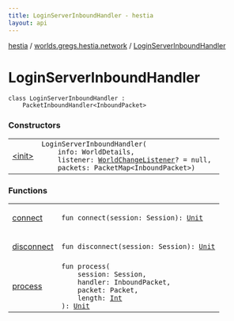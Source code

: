 ```yaml
---
title: LoginServerInboundHandler - hestia
layout: api
---
```


<div class='api-docs-breadcrumbs'><a href="../../index.html">hestia</a> / <a href="../index.html">worlds.gregs.hestia.network</a> / <a href="./index.html">LoginServerInboundHandler</a></div>

# LoginServerInboundHandler

<div class="signature"><code><span class="keyword">class </span><span class="identifier">LoginServerInboundHandler</span>&nbsp;<span class="symbol">:</span>&nbsp;<br/>&nbsp;&nbsp;&nbsp;&nbsp;<span class="identifier">PacketInboundHandler</span><span class="symbol">&lt;</span><span class="identifier">InboundPacket</span><span class="symbol">&gt;</span></code></div>

### Constructors

<table class="api-docs-table">
<tbody>
<tr>
<td markdown="1">

<a href="-init-.html">&lt;init&gt;</a>


</td>
<td markdown="1">
<div class="signature"><code><span class="identifier">LoginServerInboundHandler</span><span class="symbol">(</span><br/>&nbsp;&nbsp;&nbsp;&nbsp;<span class="parameterName" id="worlds.gregs.hestia.network.LoginServerInboundHandler$<init>(world.gregs.hestia.core.WorldDetails, worlds.gregs.hestia.network.WorldChangeListener, world.gregs.hestia.core.services.load.PacketMap((world.gregs.hestia.core.network.packets.InboundPacket)))/info">info</span><span class="symbol">:</span>&nbsp;<span class="identifier">WorldDetails</span><span class="symbol">, </span><br/>&nbsp;&nbsp;&nbsp;&nbsp;<span class="parameterName" id="worlds.gregs.hestia.network.LoginServerInboundHandler$<init>(world.gregs.hestia.core.WorldDetails, worlds.gregs.hestia.network.WorldChangeListener, world.gregs.hestia.core.services.load.PacketMap((world.gregs.hestia.core.network.packets.InboundPacket)))/listener">listener</span><span class="symbol">:</span>&nbsp;<a href="../-world-change-listener/index.html"><span class="identifier">WorldChangeListener</span></a><span class="symbol">?</span>&nbsp;<span class="symbol">=</span>&nbsp;null<span class="symbol">, </span><br/>&nbsp;&nbsp;&nbsp;&nbsp;<span class="parameterName" id="worlds.gregs.hestia.network.LoginServerInboundHandler$<init>(world.gregs.hestia.core.WorldDetails, worlds.gregs.hestia.network.WorldChangeListener, world.gregs.hestia.core.services.load.PacketMap((world.gregs.hestia.core.network.packets.InboundPacket)))/packets">packets</span><span class="symbol">:</span>&nbsp;<span class="identifier">PacketMap</span><span class="symbol">&lt;</span><span class="identifier">InboundPacket</span><span class="symbol">&gt;</span><span class="symbol">)</span></code></div>

</td>
</tr>
</tbody>
</table>

### Functions

<table class="api-docs-table">
<tbody>
<tr>
<td markdown="1">

<a href="connect.html">connect</a>


</td>
<td markdown="1">
<div class="signature"><code><span class="keyword">fun </span><span class="identifier">connect</span><span class="symbol">(</span><span class="parameterName" id="worlds.gregs.hestia.network.LoginServerInboundHandler$connect(world.gregs.hestia.core.network.Session)/session">session</span><span class="symbol">:</span>&nbsp;<span class="identifier">Session</span><span class="symbol">)</span><span class="symbol">: </span><a href="https://kotlinlang.org/api/latest/jvm/stdlib/kotlin/-unit/index.html"><span class="identifier">Unit</span></a></code></div>

</td>
</tr>
<tr>
<td markdown="1">

<a href="disconnect.html">disconnect</a>


</td>
<td markdown="1">
<div class="signature"><code><span class="keyword">fun </span><span class="identifier">disconnect</span><span class="symbol">(</span><span class="parameterName" id="worlds.gregs.hestia.network.LoginServerInboundHandler$disconnect(world.gregs.hestia.core.network.Session)/session">session</span><span class="symbol">:</span>&nbsp;<span class="identifier">Session</span><span class="symbol">)</span><span class="symbol">: </span><a href="https://kotlinlang.org/api/latest/jvm/stdlib/kotlin/-unit/index.html"><span class="identifier">Unit</span></a></code></div>

</td>
</tr>
<tr>
<td markdown="1">

<a href="process.html">process</a>


</td>
<td markdown="1">
<div class="signature"><code><span class="keyword">fun </span><span class="identifier">process</span><span class="symbol">(</span><br/>&nbsp;&nbsp;&nbsp;&nbsp;<span class="parameterName" id="worlds.gregs.hestia.network.LoginServerInboundHandler$process(world.gregs.hestia.core.network.Session, world.gregs.hestia.core.network.packets.InboundPacket, world.gregs.hestia.core.network.packets.Packet, kotlin.Int)/session">session</span><span class="symbol">:</span>&nbsp;<span class="identifier">Session</span><span class="symbol">, </span><br/>&nbsp;&nbsp;&nbsp;&nbsp;<span class="parameterName" id="worlds.gregs.hestia.network.LoginServerInboundHandler$process(world.gregs.hestia.core.network.Session, world.gregs.hestia.core.network.packets.InboundPacket, world.gregs.hestia.core.network.packets.Packet, kotlin.Int)/handler">handler</span><span class="symbol">:</span>&nbsp;<span class="identifier">InboundPacket</span><span class="symbol">, </span><br/>&nbsp;&nbsp;&nbsp;&nbsp;<span class="parameterName" id="worlds.gregs.hestia.network.LoginServerInboundHandler$process(world.gregs.hestia.core.network.Session, world.gregs.hestia.core.network.packets.InboundPacket, world.gregs.hestia.core.network.packets.Packet, kotlin.Int)/packet">packet</span><span class="symbol">:</span>&nbsp;<span class="identifier">Packet</span><span class="symbol">, </span><br/>&nbsp;&nbsp;&nbsp;&nbsp;<span class="parameterName" id="worlds.gregs.hestia.network.LoginServerInboundHandler$process(world.gregs.hestia.core.network.Session, world.gregs.hestia.core.network.packets.InboundPacket, world.gregs.hestia.core.network.packets.Packet, kotlin.Int)/length">length</span><span class="symbol">:</span>&nbsp;<a href="https://kotlinlang.org/api/latest/jvm/stdlib/kotlin/-int/index.html"><span class="identifier">Int</span></a><br/><span class="symbol">)</span><span class="symbol">: </span><a href="https://kotlinlang.org/api/latest/jvm/stdlib/kotlin/-unit/index.html"><span class="identifier">Unit</span></a></code></div>

</td>
</tr>
</tbody>
</table>
